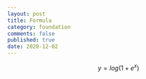 ```yaml
---
layout: post
title: Formula
category: foundation
comments: false
published: true
date: 2020-12-02
---
```


$$
y = log(1 + e^{x})
$$

